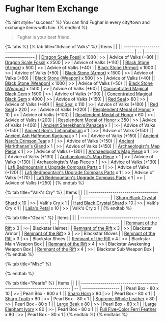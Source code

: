 # Fughar Item Exchange

{% hint style="success" %}
&#x20;You can find Fughar in every city/town and exchange items with him.
{% endhint %}

> Fughar is your best friend.

{% tabs %}
{% tab title="Advice of Valks" %}
| Items                                                                               |    |                        |
| ----------------------------------------------------------------------------------- | -- | ---------------------- |
| [Dragon Scale Fossil](https://bdocodex.com/us/item/44364/) x 1000                   | >> | Advice of Valks (+80)  |
| [Dragon Scale Fossil](https://bdocodex.com/us/item/44364/) x 2500                   | >> | Advice of Valks (+110) |
| [Black Stone (Armor)](https://bdocodex.com/us/item/16002/) x 500                    | >> | Advice of Valks (+40)  |
| [Black Stone (Armor)](https://bdocodex.com/us/item/16002/) x 1000                   | >> | Advice of Valks (+50)  |
| [Black Stone (Armor)](https://bdocodex.com/us/item/16002/) x 1500                   | >> | Advice of Valks (+60)  |
| [Black Stone (Weapon)](https://bdocodex.com/us/item/16001/) x 500                   | >> | Advice of Valks (+40)  |
| [Black Stone (Weapon)](https://bdocodex.com/us/item/16001/) x 1000                  | >> | Advice of Valks (+50)  |
| [Black Stone (Weapon)](https://bdocodex.com/us/item/16001/) x 1500                  | >> | Advice of Valks (+60)  |
| [Concentrated Magical Black Gem](https://bdocodex.com/us/item/4987/) x 1500         | >> | Advice of Valks (+100) |
| [Concentrated Magical Black Gem](https://bdocodex.com/us/item/4987/) x 4000         | >> | Advice of Valks (+150) |
| [Red Seal](https://bdocodex.com/us/item/450/) x 80                                  | >> | Advice of Valks (+80)  |
| [Red Seal](https://bdocodex.com/us/item/450/) x 110                                 | >> | Advice of Valks (+100) |
| [Red Seal](https://bdocodex.com/us/item/450/) x 220                                 | >> | Advice of Valks (+220) |
| [Resplendent Medal of Honor](https://bdocodex.com/us/item/15692/) x 10              | >> | Advice of Valks (+100) |
| [Resplendent Medal of Honor](https://bdocodex.com/us/item/15692/) x 60              | >> | Advice of Valks (+200) |
| [Resplendent Medal of Honor](https://bdocodex.com/us/item/15692/) x 350             | >> | Advice of Valks (+400) |
| [Ancient Sherekhan's Panacea](https://bdocodex.com/us/item/40706/) x 1              | >> | Advice of Valks (+150) |
| [Ancient Ron's Tintinnabulum](https://bdocodex.com/us/item/40709/) x 1              | >> | Advice of Valks (+150) |
| [Ancient Ash Halfmoon Kagtunak](https://bdocodex.com/us/item/40710/) x 1            | >> | Advice of Valks (+150) |
| [Ancient Narc's Crimson Tear](https://bdocodex.com/us/item/40708/) x 1              | >> | Advice of Valks (+150) |
| [Ancient Markthanan's Gland](https://bdocodex.com/us/item/40711/) x 1               | >> | Advice of Valks (+150) |
| [Archaeologist's Map Piece](https://bdocodex.com/us/item/44412/) x 1                | >> | Advice of Valks (+130) |
| [Archaeologist's Map Piece](https://bdocodex.com/us/item/44413/) x 1                | >> | Advice of Valks (+130) |
| [Archaeologist's Map Piece](https://bdocodex.com/us/item/44414/) x 1                | >> | Advice of Valks (+130) |
| [Archaeologist's Map Piece](https://bdocodex.com/us/item/44415/) x 1                | >> | Advice of Valks (+130) |
| [Lafi Bedmountain's Upgrade Compass Parts](https://bdocodex.com/us/item/44416/) x 1 | >> | Advice of Valks (+120) |
| [Lafi Bedmountain's Upgrade Compass Parts](https://bdocodex.com/us/item/44417/) x 1 | >> | Advice of Valks (+170) |
| [Lafi Bedmountain's Upgrade Compass Parts](https://bdocodex.com/us/item/44418/) x 1 | >> | Advice of Valks (+250) |
{% endtab %}

{% tab title="Valk's Cry" %}
| Items                                                                |    |                |
| -------------------------------------------------------------------- | -- | -------------- |
| [Sharp Black Crystal Shard](https://bdocodex.com/us/item/4998/) x 10 | >> | Valk's Cry x 1 |
| [Hard Black Crystal Shard](https://bdocodex.com/us/item/4997/) x 10  | >> | Valk's Cry x 1 |
| [Laila's Petal](https://bdocodex.com/us/item/54031/) x 10            | >> | Valk's Cry x 1 |
{% endtab %}

{% tab title="Gears" %}
| Items                                                          |    |                                |
| -------------------------------------------------------------- | -- | ------------------------------ |
| [Remnant of the Rift](https://bdocodex.com/us/item/43786/) x 3 | >> | Blackstar Helmet               |
| [Remnant of the Rift](https://bdocodex.com/us/item/43786/) x 3 | >> | Blackstar Armor                |
| [Remnant of the Rift](https://bdocodex.com/us/item/43786/) x 3 | >> | Blackstar Gloves               |
| [Remnant of the Rift](https://bdocodex.com/us/item/43786/) x 3 | >> | Blackstar Shoes                |
| [Remnant of the Rift](https://bdocodex.com/us/item/43786/) x 4 | >> | Blackstar Main Weapon Box      |
| [Remnant of the Rift](https://bdocodex.com/us/item/43786/) x 4 | >> | Blackstar Awakening Weapon Box |
| [Remnant of the Rift](https://bdocodex.com/us/item/43786/) x 4 | >> | Blackstar Sub Weapon Box       |
{% endtab %}

{% tab title="Misc" %}

{% endtab %}

{% tab title="Pearls" %}
| Items                                                                    |    |                     |
| ------------------------------------------------------------------------ | -- | ------------------- |
| Pearl Box - 80 x 10                                                      | >> | Pearl Box - 800 x 1 |
| [Sharp Horn](https://bdocodex.com/us/item/7759/) x 80                    | >> | Pearl Box - 80 x 1  |
| [Sharp Tooth](https://bdocodex.com/us/item/7762/) x 80                   | >> | Pearl Box - 80 x 1  |
| [Supreme Whole Leather](https://bdocodex.com/us/item/7756/) x 80         | >> | Pearl Box - 80 x 1  |
| [Large Beak](https://bdocodex.com/us/item/7765/) x 80                    | >> | Pearl Box - 80 x 1  |
| [Large Elephant Ivory](https://bdocodex.com/us/item/7768/) x 80          | >> | Pearl Box - 80 x 1  |
| [Full Five-Color Ferri Feather](https://bdocodex.com/us/item/7771/) x 80 | >> | Pearl Box - 80 x 1  |
{% endtab %}
{% endtabs %}
